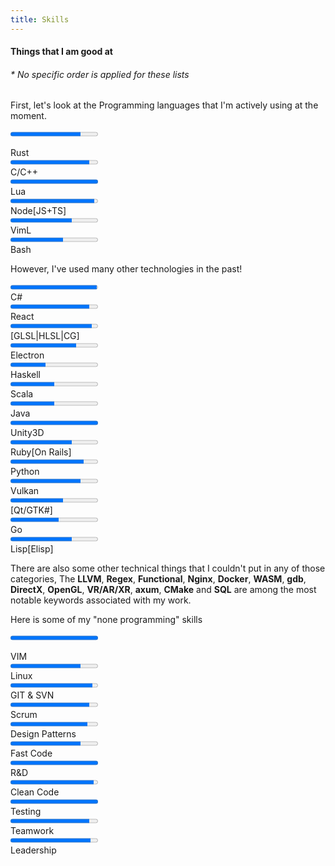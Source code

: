 ```yaml
---
title: Skills
---
```


#### Things that I am good at

###### \* No specific order is applied for these lists

First, let's look at the Programming languages that I'm actively using at the moment.

<progress class="nes-progress" value="80" max="100">[80%]</progress>
<div class="nes-progress-text">Rust</div>
<progress class="nes-progress" value="90" max="100">[90%]</progress>
<div class="nes-progress-text">C/C++</div>
<progress class="nes-progress" value="100" max="100">[100%]</progress>
<div class="nes-progress-text">Lua</div>
<progress class="nes-progress" value="96" max="100">[96%]</progress>
<div class="nes-progress-text">Node[JS+TS]</div>
<progress class="nes-progress" value="70" max="100">[70%]</progress>
<div class="nes-progress-text">VimL</div>
<progress class="nes-progress" value="60" max="100">[60%]</progress>
<div class="nes-progress-text">Bash</div>

However, I've used many other technologies in the past!

<div class="flex">
<div class="w-half">
<progress class="nes-progress" value="99" max="100">[99%]</progress>
<div class="nes-progress-text">C#</div>
<progress class="nes-progress" value="90" max="100">[90%]</progress>
<div class="nes-progress-text">React</div>
<progress class="nes-progress" value="93" max="100">[93%]</progress>
<div class="nes-progress-text">[GLSL|HLSL|CG]</div>
<progress class="nes-progress" value="75" max="100">[75%]</progress>
<div class="nes-progress-text">Electron</div>
<progress class="nes-progress" value="40" max="100">[40%]</progress>
<div class="nes-progress-text">Haskell</div>
<progress class="nes-progress" value="50" max="100">[50%]</progress>
<div class="nes-progress-text">Scala</div>
<progress class="nes-progress" value="50" max="100">[50%]</progress>
<div class="nes-progress-text">Java</div>
</div>
<div class="w-half">
<progress class="nes-progress" value="100" max="100">[100%]</progress>
<div class="nes-progress-text">Unity3D</div>
<progress class="nes-progress" value="70" max="100">[70%]</progress>
<div class="nes-progress-text">Ruby[On Rails]</div>
<progress class="nes-progress" value="84" max="100">[84%]</progress>
<div class="nes-progress-text">Python</div>
<progress class="nes-progress" value="80" max="100">[80%]</progress>
<div class="nes-progress-text">Vulkan</div>
<progress class="nes-progress" value="60" max="100">[60%]</progress>
<div class="nes-progress-text">[Qt/GTK#]</div>
<progress class="nes-progress" value="55" max="100">[55%]</progress>
<div class="nes-progress-text">Go</div>
<progress class="nes-progress" value="70" max="100">[70%]</progress>
<div class="nes-progress-text">Lisp[Elisp]</div>
</div>
</div>

There are also some other technical things that I couldn't put in any of those categories, The __LLVM__, __Regex__, __Functional__, __Nginx__, __Docker__, __WASM__, __gdb__, __DirectX__, __OpenGL__, __VR/AR/XR__, __axum__, __CMake__ and __SQL__ are among the most notable keywords associated with my work.

Here is some of my "none programming" skills

<progress class="nes-progress" value="110" max="100">[110%]</progress>
<div class="nes-progress-text">VIM<div class="nes-heart"></div></div>
<progress class="nes-progress" value="80" max="100">[80%]</progress>
<div class="nes-progress-text">Linux</div>
<progress class="nes-progress" value="94" max="100">[94%]</progress>
<div class="nes-progress-text">GIT & SVN</div>
<progress class="nes-progress" value="90" max="100">[90%]</progress>
<div class="nes-progress-text">Scrum</div>
<progress class="nes-progress" value="88" max="100">[88%]</progress>
<div class="nes-progress-text">Design Patterns</div>
<progress class="nes-progress" value="80" max="100">[80%]</progress>
<div class="nes-progress-text">Fast Code</div>
<progress class="nes-progress" value="100" max="100">[100%]</progress>
<div class="nes-progress-text">R&D</div>
<progress class="nes-progress" value="95" max="100">[95%]</progress>
<div class="nes-progress-text">Clean Code</div>
<progress class="nes-progress" value="100" max="100">[100%]</progress>
<div class="nes-progress-text">Testing</div>
<progress class="nes-progress" value="90" max="100">[90%]</progress>
<div class="nes-progress-text">Teamwork</div>
<progress class="nes-progress" value="92" max="100">[92%]</progress>
<div class="nes-progress-text">Leadership</div>
